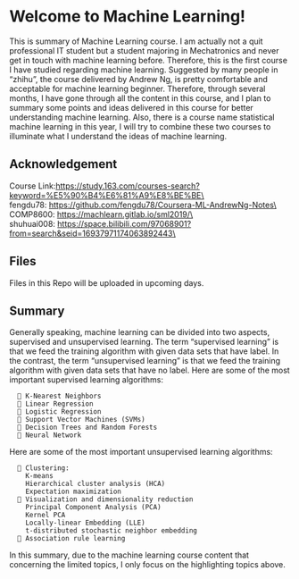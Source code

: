 # Welcome to Machine Learning!

This is summary of Machine Learning course. I am actually not a quit professional IT student but a student majoring in Mechatronics and never get in touch with machine learning before. Therefore, this is the first course I have studied regarding machine learning. Suggested by many people in “zhihu”, the course delivered by Andrew Ng, is pretty comfortable and acceptable for machine learning beginner. Therefore, through several months, I have gone through all the content in this course, and I plan to summary some points and ideas delivered in this course for better understanding machine learning. Also, there is a course name statistical machine learning in this year, I will try to combine these two courses to illuminate what I understand the ideas of machine learning.




## Acknowledgement
Course Link:https://study.163.com/courses-search?keyword=%E5%90%B4%E6%81%A9%E8%BE%BE\<br>
fengdu78: https://github.com/fengdu78/Coursera-ML-AndrewNg-Notes\<br>
COMP8600: https://machlearn.gitlab.io/sml2019/\<br>
shuhuai008: https://space.bilibili.com/97068901?from=search&seid=16937971174063892443\<br>
 
## Files

Files in this Repo will be uploaded in upcoming days.



## Summary
Generally speaking, machine learning can be divided into two aspects, supervised and unsupervised learning. The term “supervised learning” is that we feed the training algorithm with given data sets that have label. In the contrast, the term “unsupervised learning” is that we feed the training algorithm with given data sets that have no label.
Here are some of the most important supervised learning algorithms:

       K-Nearest Neighbors
       Linear Regression
       Logistic Regression
       Support Vector Machines (SVMs)
       Decision Trees and Random Forests
       Neural Network
Here are some of the most important unsupervised learning algorithms:

       Clustering:
        K-means
        Hierarchical cluster analysis (HCA)
        Expectation maximization
       Visualization and dimensionality reduction
        Principal Component Analysis (PCA)
        Kernel PCA
        Locally-linear Embedding (LLE)
        t-distributed stochastic neighbor embedding 
       Association rule learning
    
In this summary, due to the machine learning course content that concerning the limited topics, I only focus on the highlighting topics above.

